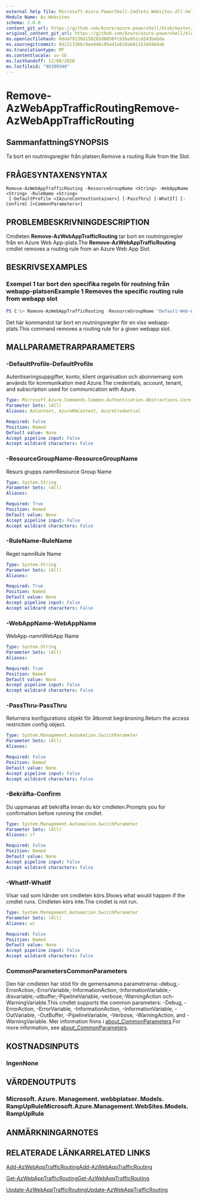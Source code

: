 ```yaml
---
external help file: Microsoft.Azure.PowerShell.Cmdlets.Websites.dll-Help.xml
Module Name: Az.Websites
schema: 2.0.0
content_git_url: https://github.com/Azure/azure-powershell/blob/master/src/Websites/Websites/help/Remove-AzWebAppTrafficRouting.md
original_content_git_url: https://github.com/Azure/azure-powershell/blob/master/src/Websites/Websites/help/Remove-AzWebAppTrafficRouting.md
ms.openlocfilehash: 0dda79130d150265d8050fcb5ba951cd243bebda
ms.sourcegitcommit: 04221336bc9eed46c05ed1e828a6811534d4b4ab
ms.translationtype: MT
ms.contentlocale: sv-SE
ms.lasthandoff: 12/08/2020
ms.locfileid: "98389340"
---
```

# <span data-ttu-id="b6163-101">Remove-AzWebAppTrafficRouting</span><span class="sxs-lookup"><span data-stu-id="b6163-101">Remove-AzWebAppTrafficRouting</span></span>

## <span data-ttu-id="b6163-102">Sammanfattning</span><span class="sxs-lookup"><span data-stu-id="b6163-102">SYNOPSIS</span></span>
<span data-ttu-id="b6163-103">Ta bort en routningsregler från platsen.</span><span class="sxs-lookup"><span data-stu-id="b6163-103">Remove a routing Rule from the Slot.</span></span>

## <span data-ttu-id="b6163-104">FRÅGESYNTAXEN</span><span class="sxs-lookup"><span data-stu-id="b6163-104">SYNTAX</span></span>

```
Remove-AzWebAppTrafficRouting -ResourceGroupName <String> -WebAppName <String> -RuleName <String>
 [-DefaultProfile <IAzureContextContainer>] [-PassThru] [-WhatIf] [-Confirm] [<CommonParameters>]
```

## <span data-ttu-id="b6163-105">PROBLEMBESKRIVNING</span><span class="sxs-lookup"><span data-stu-id="b6163-105">DESCRIPTION</span></span>
<span data-ttu-id="b6163-106">Cmdleten **Remove-AzWebAppTrafficRouting** tar bort en routningsregler från en Azure Web App-plats.</span><span class="sxs-lookup"><span data-stu-id="b6163-106">The **Remove-AzWebAppTrafficRouting** cmdlet removes a routing rule from an Azure Web App Slot.</span></span>

## <span data-ttu-id="b6163-107">BESKRIVS</span><span class="sxs-lookup"><span data-stu-id="b6163-107">EXAMPLES</span></span>

### <span data-ttu-id="b6163-108">Exempel 1 tar bort den specifika regeln för routning från webapp-platsen</span><span class="sxs-lookup"><span data-stu-id="b6163-108">Example 1 Removes the specific routing rule from webapp slot</span></span>
```powershell
PS C:\> Remove-AzWebAppTrafficRouting -ResourceGroupName "Default-Web-WestUS" -WebAppName "ContosoSite"  -RuleName 'Stg'
```

<span data-ttu-id="b6163-109">Det här kommandot tar bort en routningsregler för en viss webapp-plats.</span><span class="sxs-lookup"><span data-stu-id="b6163-109">This command removes a routing rule for a given webapp slot.</span></span>

## <span data-ttu-id="b6163-110">MALLPARAMETRAR</span><span class="sxs-lookup"><span data-stu-id="b6163-110">PARAMETERS</span></span>

### <span data-ttu-id="b6163-111">-DefaultProfile</span><span class="sxs-lookup"><span data-stu-id="b6163-111">-DefaultProfile</span></span>
<span data-ttu-id="b6163-112">Autentiseringsuppgifter, konto, klient organisation och abonnemang som används för kommunikation med Azure.</span><span class="sxs-lookup"><span data-stu-id="b6163-112">The credentials, account, tenant, and subscription used for communication with Azure.</span></span>

```yaml
Type: Microsoft.Azure.Commands.Common.Authentication.Abstractions.Core.IAzureContextContainer
Parameter Sets: (All)
Aliases: AzContext, AzureRmContext, AzureCredential

Required: False
Position: Named
Default value: None
Accept pipeline input: False
Accept wildcard characters: False
```

### <span data-ttu-id="b6163-113">-ResourceGroupName</span><span class="sxs-lookup"><span data-stu-id="b6163-113">-ResourceGroupName</span></span>
<span data-ttu-id="b6163-114">Resurs grupps namn</span><span class="sxs-lookup"><span data-stu-id="b6163-114">Resource Group Name</span></span>

```yaml
Type: System.String
Parameter Sets: (All)
Aliases:

Required: True
Position: Named
Default value: None
Accept pipeline input: False
Accept wildcard characters: False
```

### <span data-ttu-id="b6163-115">-RuleName</span><span class="sxs-lookup"><span data-stu-id="b6163-115">-RuleName</span></span>
<span data-ttu-id="b6163-116">Regel namn</span><span class="sxs-lookup"><span data-stu-id="b6163-116">Rule Name</span></span>

```yaml
Type: System.String
Parameter Sets: (All)
Aliases:

Required: True
Position: Named
Default value: None
Accept pipeline input: False
Accept wildcard characters: False
```

### <span data-ttu-id="b6163-117">-WebAppName</span><span class="sxs-lookup"><span data-stu-id="b6163-117">-WebAppName</span></span>
<span data-ttu-id="b6163-118">WebApp-namn</span><span class="sxs-lookup"><span data-stu-id="b6163-118">WebApp Name</span></span>

```yaml
Type: System.String
Parameter Sets: (All)
Aliases:

Required: True
Position: Named
Default value: None
Accept pipeline input: False
Accept wildcard characters: False
```

### <span data-ttu-id="b6163-119">-PassThru</span><span class="sxs-lookup"><span data-stu-id="b6163-119">-PassThru</span></span>
<span data-ttu-id="b6163-120">Returnera konfigurations objekt för åtkomst begränsning.</span><span class="sxs-lookup"><span data-stu-id="b6163-120">Return the access restriction config object.</span></span>

```yaml
Type: System.Management.Automation.SwitchParameter
Parameter Sets: (All)
Aliases:

Required: False
Position: Named
Default value: None
Accept pipeline input: False
Accept wildcard characters: False
```

### <span data-ttu-id="b6163-121">-Bekräfta</span><span class="sxs-lookup"><span data-stu-id="b6163-121">-Confirm</span></span>
<span data-ttu-id="b6163-122">Du uppmanas att bekräfta innan du kör cmdleten.</span><span class="sxs-lookup"><span data-stu-id="b6163-122">Prompts you for confirmation before running the cmdlet.</span></span>

```yaml
Type: System.Management.Automation.SwitchParameter
Parameter Sets: (All)
Aliases: cf

Required: False
Position: Named
Default value: None
Accept pipeline input: False
Accept wildcard characters: False
```

### <span data-ttu-id="b6163-123">-WhatIf</span><span class="sxs-lookup"><span data-stu-id="b6163-123">-WhatIf</span></span>
<span data-ttu-id="b6163-124">Visar vad som händer om cmdleten körs.</span><span class="sxs-lookup"><span data-stu-id="b6163-124">Shows what would happen if the cmdlet runs.</span></span>
<span data-ttu-id="b6163-125">Cmdleten körs inte.</span><span class="sxs-lookup"><span data-stu-id="b6163-125">The cmdlet is not run.</span></span>

```yaml
Type: System.Management.Automation.SwitchParameter
Parameter Sets: (All)
Aliases: wi

Required: False
Position: Named
Default value: None
Accept pipeline input: False
Accept wildcard characters: False
```

### <span data-ttu-id="b6163-126">CommonParameters</span><span class="sxs-lookup"><span data-stu-id="b6163-126">CommonParameters</span></span>
<span data-ttu-id="b6163-127">Den här cmdleten har stöd för de gemensamma parametrarna:-debug,-ErrorAction,-ErrorVariable,-InformationAction,-InformationVariable,-disvariable,-utbuffer,-PipelineVariable,-verbose,-WarningAction och-WarningVariable.</span><span class="sxs-lookup"><span data-stu-id="b6163-127">This cmdlet supports the common parameters: -Debug, -ErrorAction, -ErrorVariable, -InformationAction, -InformationVariable, -OutVariable, -OutBuffer, -PipelineVariable, -Verbose, -WarningAction, and -WarningVariable.</span></span> <span data-ttu-id="b6163-128">Mer information finns i [about_CommonParameters](http://go.microsoft.com/fwlink/?LinkID=113216).</span><span class="sxs-lookup"><span data-stu-id="b6163-128">For more information, see [about_CommonParameters](http://go.microsoft.com/fwlink/?LinkID=113216).</span></span>

## <span data-ttu-id="b6163-129">KOSTNADS</span><span class="sxs-lookup"><span data-stu-id="b6163-129">INPUTS</span></span>

### <span data-ttu-id="b6163-130">Ingen</span><span class="sxs-lookup"><span data-stu-id="b6163-130">None</span></span>

## <span data-ttu-id="b6163-131">VÄRDEN</span><span class="sxs-lookup"><span data-stu-id="b6163-131">OUTPUTS</span></span>

### <span data-ttu-id="b6163-132">Microsoft. Azure. Management. webbplatser. Models. RampUpRule</span><span class="sxs-lookup"><span data-stu-id="b6163-132">Microsoft.Azure.Management.WebSites.Models.RampUpRule</span></span>

## <span data-ttu-id="b6163-133">ANMÄRKNINGAR</span><span class="sxs-lookup"><span data-stu-id="b6163-133">NOTES</span></span>

## <span data-ttu-id="b6163-134">RELATERADE LÄNKAR</span><span class="sxs-lookup"><span data-stu-id="b6163-134">RELATED LINKS</span></span>
[<span data-ttu-id="b6163-135">Add-AzWebAppTrafficRouting</span><span class="sxs-lookup"><span data-stu-id="b6163-135">Add-AzWebAppTrafficRouting</span></span>](./Add-AzWebAppTrafficRouting.md)

[<span data-ttu-id="b6163-136">Get-AzWebAppTrafficRouting</span><span class="sxs-lookup"><span data-stu-id="b6163-136">Get-AzWebAppTrafficRouting</span></span>](./Get-AzWebAppTrafficRouting.md)

[<span data-ttu-id="b6163-137">Update-AzWebAppTrafficRouting</span><span class="sxs-lookup"><span data-stu-id="b6163-137">Update-AzWebAppTrafficRouting</span></span>](./Update-AzWebAppTrafficRouting.md)
